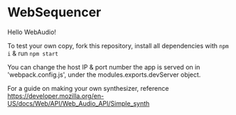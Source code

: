 # WebSequencer

Hello WebAudio!

To test your own copy, fork this repository, install all dependencies with ```npm i``` & run ```npm start```

You can change the host IP & port number the app is served on in 'webpack.config.js',
under the modules.exports.devServer object.

For a guide on making your own synthesizer, reference
https://developer.mozilla.org/en-US/docs/Web/API/Web_Audio_API/Simple_synth